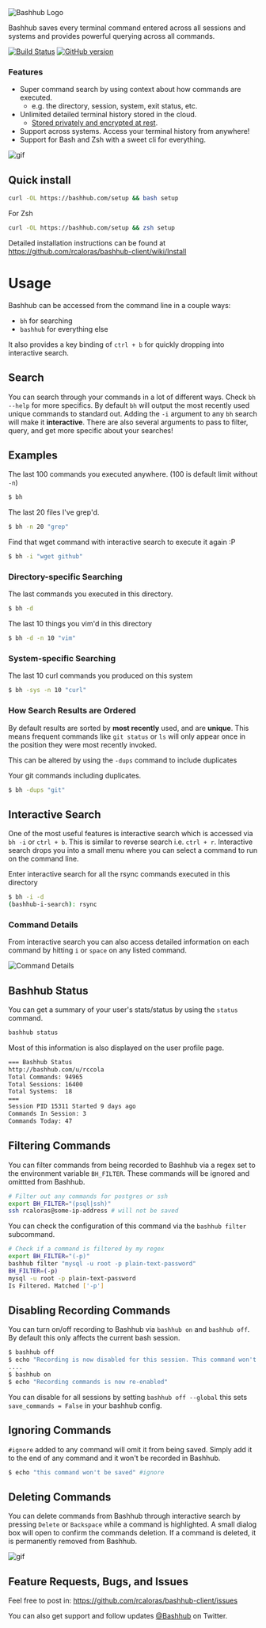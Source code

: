 <img src="https://bashhub.com/assets/images/bashhub-logo.png" alt="Bashhub Logo">

Bashhub saves every terminal command entered across all sessions and systems and provides powerful querying across all commands.

[![Build Status](https://api.travis-ci.org/rcaloras/bashhub-client.svg?branch=master)](https://travis-ci.org/rcaloras/bashhub-client)
[![GitHub version](https://badge.fury.io/gh/rcaloras%2Fbashhub-client.svg)](https://badge.fury.io/gh/rcaloras%2Fbashhub-client)

### Features
- Super command search by using context about how commands are executed. 
  - e.g. the directory, session, system, exit status, etc.
- Unlimited detailed terminal history stored in the cloud.
  - [Stored privately and encrypted at rest](https://github.com/rcaloras/bashhub-client/wiki/Security-and-Privacy).
- Support across systems. Access your terminal history from anywhere!
- Support for Bash and Zsh with a sweet cli for everything. 

![gif](http://i.imgur.com/02ABZxn.gif)

## Quick install
```bash
curl -OL https://bashhub.com/setup && bash setup
```
For Zsh
```zsh
curl -OL https://bashhub.com/setup && zsh setup
```

Detailed installation instructions can be found at
https://github.com/rcaloras/bashhub-client/wiki/Install

# Usage
Bashhub can be accessed from the command line in a couple ways:

- `bh` for searching
- `bashhub` for everything else

It also provides a key binding of `ctrl + b` for quickly dropping into interactive search.
## Search
You can search through your commands in a lot of different ways. Check `bh --help` for more specifics. By default `bh` will output the most recently used unique commands to standard out. Adding the `-i` argument to any `bh` search will make it **interactive**. There are also several arguments to pass to filter, query, and get more specific about your searches!

## Examples

The last 100 commands you executed anywhere. (100 is default limit without `-n`)
```bash
$ bh
```

The last 20 files I've grep'd.
```bash
$ bh -n 20 "grep"
```
Find that wget command with interactive search to execute it again :P 
```bash
$ bh -i "wget github"
```

### Directory-specific Searching

The last commands you executed in this directory.
```bash
$ bh -d
```
The last 10 things you vim'd in this directory
```bash
$ bh -d -n 10 "vim"
```

### System-specific Searching

The last 10 curl commands you produced on this system

```bash
$ bh -sys -n 10 "curl"
```

### How Search Results are Ordered
By default results are sorted by **most recently** used, and are **unique**. This means frequent commands like `git status` or `ls` will only appear once in the position they were most recently invoked.

This can be altered by using the `-dups` command to include duplicates

Your git commands including duplicates.

```bash
$ bh -dups "git"
```

## Interactive Search
One of the most useful features is interactive search which is accessed via `bh -i` or `ctrl + b`. This is similar to reverse search i.e. `ctrl + r`. Interactive search drops you into a small menu where you can select a command to run on the command line.

Enter interactive search for all the rsync commands executed in this directory
```bash
$ bh -i -d
(bashhub-i-search): rsync
```

### Command Details
From interactive search you can also access detailed information on each command by hitting `i` or `space` on any listed command.

![Command Details](http://i.imgur.com/is0gNnB.png)


## Bashhub Status
You can get a summary of your user's stats/status by using the `status` command. 
```bash
bashhub status
```
Most of this information is also displayed on the user profile page.

```bash
=== Bashhub Status
http://bashhub.com/u/rccola
Total Commands: 94965
Total Sessions: 16400
Total Systems:  18
===
Session PID 15311 Started 9 days ago
Commands In Session: 3
Commands Today: 47
```

## Filtering Commands
You can filter commands from being recorded to Bashhub via a regex set to the environment variable `BH_FILTER`. These commands will be ignored and omittted from Bashhub.
```bash
# Filter out any commands for postgres or ssh
export BH_FILTER="(psql|ssh)"
ssh rcaloras@some-ip-address # will not be saved
```

You can check the configuration of this command via the `bashhub filter` subcommand. 
```bash
# Check if a command is filtered by my regex
export BH_FILTER="(-p)"
bashhub filter "mysql -u root -p plain-text-password"
BH_FILTER=(-p)
mysql -u root -p plain-text-password 
Is Filtered. Matched ['-p']
```

## Disabling Recording Commands
You can turn on/off recording to Bashhub via `bashhub on` and `bashhub off`. By default this only affects the current bash session.

```bash
$ bashhub off
$ echo "Recording is now disabled for this session. This command won't be saved."
....
$ bashhub on
$ echo "Recording commands is now re-enabled"
```
You can disable for all sessions by setting `bashhub off --global` this sets `save_commands = False` in your bashhub config.

## Ignoring Commands
`#ignore` added to any command will omit it from being saved. Simply add it to the end of any command and it won't be recorded in Bashhub.

```bash
$ echo "this command won't be saved" #ignore
```

## Deleting Commands
You can delete commands from Bashhub through interactive search by pressing `Delete` or `Backspace` while a command is highlighted. A small dialog box will open to confirm the commands deletion. If a command is deleted, it is permanently removed from Bashhub.

![gif](http://i.imgur.com/sHzvEJx.gif)

## Feature Requests, Bugs, and Issues
Feel free to post in:
https://github.com/rcaloras/bashhub-client/issues

You can also get support and follow updates [@Bashhub](https://twitter.com/bashhub) on Twitter.
